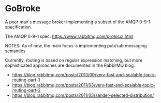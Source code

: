 # GoBroke
A poor man's message broker implementing a subset of the AMQP 0-9-1 specification.

The AMQP 0-9-1 spec:
https://www.rabbitmq.com/protocol.html

NOTES:
As of now, the main focus is implementing pub/sub messaging semantics

Currently, routing is based on regular expression matching, but more sophisticated approaches are documented in the RabbitMQ blog:
* https://blog.rabbitmq.com/posts/2010/09/very-fast-and-scalable-topic-routing-part-1
* https://blog.rabbitmq.com/posts/2011/03/very-fast-and-scalable-topic-routing-part-2
* https://blog.rabbitmq.com/posts/2011/03/sender-selected-distribution/
